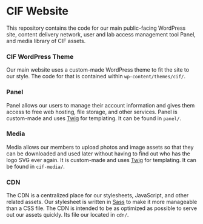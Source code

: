 # CIF Website
This repository contains the code for our main public-facing WordPress site, content delivery network,  user and lab access management tool Panel, and media library of CIF assets.

### CIF WordPress Theme
Our main website uses a custom-made WordPress theme to fit the site to our style. The code for that is contained within `wp-content/themes/cif/`.

### Panel
Panel allows our users to manage their account information and gives them access to free web hosting, file storage, and other services. Panel is custom-made and uses [Twig](http://twig.sensiolabs.org) for templating. It can be found in `panel/`.

### Media
Media allows our members to upload photos and image assets so that they can be downloaded and used later without having to find out who has the logo SVG ever again. It is custom-made and uses [Twig](http://twig.sensiolabs.org) for templating. It can be found in `cif-media/`.

### CDN
The CDN is a centralized place for our stylesheets, JavaScript, and other related assets. Our stylesheet is written in [Sass](http://sass-lang.com) to make it more manageable than a CSS file. The CDN is intended to be as optimized as possible to serve out our assets quickly. Its file our located in `cdn/`.
